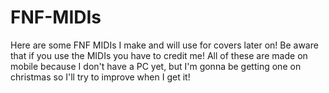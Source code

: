 # FNF-MIDIs
Here are some FNF MIDIs I make and will use for covers later on!
Be aware that if you use the MIDIs you have to credit me!
All of these are made on mobile because I don't have a PC yet, but I'm gonna be getting one on christmas so I'll try to improve when I get it!
